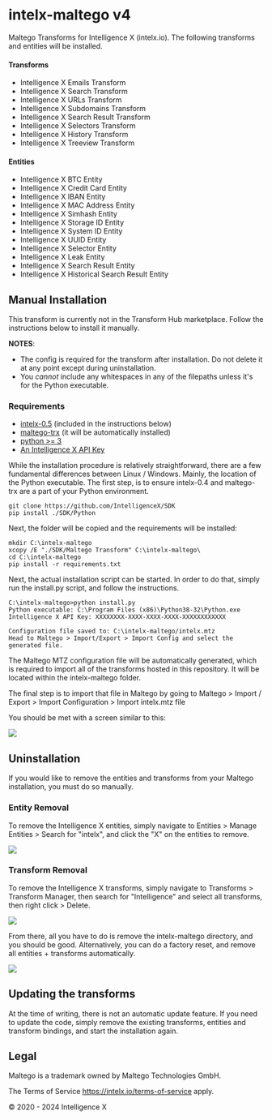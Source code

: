 # intelx-maltego v4

Maltego Transforms for Intelligence X (intelx.io). The following transforms and entities will be installed.

#### Transforms

* Intelligence X Emails Transform
* Intelligence X Search Transform
* Intelligence X URLs Transform
* Intelligence X Subdomains Transform
* Intelligence X Search Result Transform
* Intelligence X Selectors Transform
* Intelligence X History Transform
* Intelligence X Treeview Transform

#### Entities

* Intelligence X BTC Entity
* Intelligence X Credit Card Entity
* Intelligence X IBAN Entity
* Intelligence X MAC Address Entity
* Intelligence X Simhash Entity
* Intelligence X Storage ID Entity
* Intelligence X System ID Entity
* Intelligence X UUID Entity
* Intelligence X Selector Entity
* Intelligence X Leak Entity
* Intelligence X Search Result Entity
* Intelligence X Historical Search Result Entity

## Manual Installation

This transform is currently not in the Transform Hub marketplace. Follow the instructions below to install it manually.

**NOTES**: 

* The config is required for the transform after installation. Do not delete it at any point except during uninstallation.
* You *cannot* include any whitespaces in any of the filepaths unless it's for the Python executable.

### Requirements

* [intelx-0.5](https://github.com/IntelligenceX/SDK/tree/master/Python) (included in the instructions below)
* [maltego-trx](https://github.com/paterva/maltego-trx) (it will be automatically installed)
* [python \>= 3](https://www.python.org/)
* [An Intelligence X API Key](https://intelx.io/account?tab=developer)

While the installation procedure is relatively straightforward, there are a few fundamental differences between Linux / Windows. Mainly, the location of the Python executable. The first step, is to ensure intelx-0.4 and maltego-trx are a part of your Python environment.

```
git clone https://github.com/IntelligenceX/SDK
pip install ./SDK/Python
```

Next, the folder will be copied and the requirements will be installed:

```
mkdir C:\intelx-maltego
xcopy /E "./SDK/Maltego Transform" C:\intelx-maltego\
cd C:\intelx-maltego
pip install -r requirements.txt
```

Next, the actual installation script can be started. In order to do that, simply run the install.py script, and follow the instructions.

```
C:\intelx-maltego>python install.py
Python executable: C:\Program Files (x86)\Python38-32\Python.exe
Intelligence X API Key: XXXXXXXX-XXXX-XXXX-XXXX-XXXXXXXXXXXX

Configuration file saved to: C:\intelx-maltego/intelx.mtz
Head to Maltego > Import/Export > Import Config and select the generated file.
```

The Maltego MTZ configuration file will be automatically generated, which is required to import all of the transforms hosted in this repository. It will be located within the intelx-maltego folder. 

The final step is to import that file in Maltego by going to Maltego > Import / Export > Import Configuration > Import intelx.mtz file

You should be met with a screen similar to this:

![](https://camo.githubusercontent.com/5e51005ed2eaf24bfa35068557a7f7a8fac833ee/68747470733a2f2f692e696d6775722e636f6d2f3658474b4b72752e706e67)


## Uninstallation

If you would like to remove the entities and transforms from your Maltego installation, you must do so manually.

### Entity Removal

To remove the Intelligence X entities, simply navigate to Entities > Manage Entities > Search for "intelx", and click the "X" on the entities to remove.

![](https://i.imgur.com/5xpoXbr.png)

### Transform Removal

To remove the Intelligence X transforms, simply navigate to Transforms > Transform Manager, then search for "Intelligence" and select all transforms, then right click > Delete.

![](https://i.imgur.com/dkWbq1Q.png)

From there, all you have to do is remove the intelx-maltego directory, and you should be good. Alternatively, you can do a factory reset, and remove all entities + transforms automatically.

![](https://i.imgur.com/ze6nDkm.png)


## Updating the transforms

At the time of writing, there is not an automatic update feature. If you need to update the code, simply remove the existing transforms, entities and transform bindings, and start the installation again.

## Legal

Maltego is a trademark owned by Maltego Technologies GmbH.

The Terms of Service https://intelx.io/terms-of-service apply.

&copy; 2020 - 2024 Intelligence X
